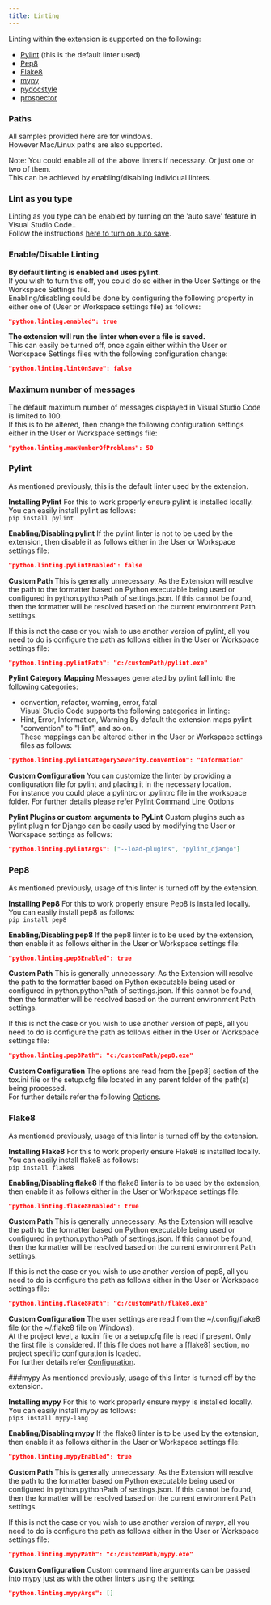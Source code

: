 ```yaml
---
title: Linting
---
```


Linting within the extension is supported on the following:
* [Pylint](#Pylint) (this is the default linter used)
* [Pep8](#Pep8)
* [Flake8](#Flake8)
* [mypy](#mypy)
* [pydocstyle](#pydocstyle)
* [prospector](#prospector)

### Paths
All samples provided here are for windows.   
However Mac/Linux paths are also supported.

Note: You could enable all of the above linters if necessary. Or just one or two of them.   
This can be achieved by enabling/disabling individual linters.

### Lint as you type   
Linting as you type can be enabled by turning on the 'auto save' feature in Visual Studio Code..  
Follow the instructions [here to turn on auto save](https://code.visualstudio.com/docs/editor/codebasics#_save-auto-save).

### Enable/Disable Linting
**By default linting is enabled and uses pylint.**    
If you wish to turn this off, you could do so either in the User Settings or the Workspace Settings file.   
Enabling/disabling could be done by configuring the following property in either one of (User or Workspace settings file) as follows:    
```json
"python.linting.enabled": true
```

**The extension will run the linter when ever a file is saved.**   
This can easily be turned off, once again either within the User or Workspace Settings files with the following configuration change:    
```json
"python.linting.lintOnSave": false
```
### Maximum number of messages
The default maximum number of messages displayed in Visual Studio Code is limited to 100.   
If this is to be altered, then change the following configuration settings either in the User or Workspace settings file:   
```json
"python.linting.maxNumberOfProblems": 50
```

### <a id="Pylint"></a>Pylint
As mentioned previously, this is the default linter used by the extension.    

**Installing Pylint**
For this to work properly ensure pylint is installed locally.    
You can easily install pylint as follows:    
```pip install pylint```

**Enabling/Disabling pylint**
If the pylint linter is not to be used by the extension, then disable it as follows either in the User or Workspace settings file:    
```json
"python.linting.pylintEnabled": false
```

**Custom Path**
This is generally unnecessary. As the Extension will resolve the path to the formatter based on Python executable being used or configured in python.pythonPath of settings.json. If this cannot be found, then the formatter will be resolved based on the current environment Path settings.

If this is not the case or you wish to use another version of pylint, all you need to do is configure the path as follows either in the User or Workspace settings file:    
```json
"python.linting.pylintPath": "c:/customPath/pylint.exe"
```

**Pylint Category Mapping**
Messages generated by pylint fall into the following categories:
* convention, refactor, warning, error, fatal   
Visual Studio Code supports the following categories in linting:   
* Hint, Error, Information, Warning
By default the extension maps pylint "convention" to "Hint", and so on.   
These mappings can be altered either in the User or Workspace settings files as follows:    
```json
"python.linting.pylintCategorySeverity.convention": "Information"
```

**Custom Configuration**
You can customize the linter by providing a configuration file for pylint and placing it in the necessary location.   
For instance you could place a pylintrc or .pylintrc file in the workspace folder.
For further details please refer [Pylint Command Line Options](https://docs.pylint.org/run.html)

**Pylint Plugins or custom arguments to PyLint**
Custom plugins such as pylint plugin for Django can be easily used by modifying the User or Workspace settings as follows:   
```json
"python.linting.pylintArgs": ["--load-plugins", "pylint_django"]
```

### <a id="Pep8"></a>Pep8
As mentioned previously, usage of this linter is turned off by the extension.    

**Installing Pep8**
For this to work properly ensure Pep8 is installed locally.    
You can easily install pep8 as follows:    
```pip install pep8```

**Enabling/Disabling pep8**
If the pep8 linter is to be used by the extension, then enable it as follows either in the User or Workspace settings file:    
```json
"python.linting.pep8Enabled": true
```

**Custom Path**
This is generally unnecessary. As the Extension will resolve the path to the formatter based on Python executable being used or configured in python.pythonPath of settings.json. If this cannot be found, then the formatter will be resolved based on the current environment Path settings.

If this is not the case or you wish to use another version of pep8, all you need to do is configure the path as follows either in the User or Workspace settings file:    
```json
"python.linting.pep8Path": "c:/customPath/pep8.exe"
```

**Custom Configuration**
The options are read from the [pep8] section of the tox.ini file or the setup.cfg file located in any parent folder of the path(s) being processed.   
For further details refer the following [Options](http://pep8.readthedocs.org/en/latest/intro.html).

### <a id="Flake8"></a>Flake8
As mentioned previously, usage of this linter is turned off by the extension.    

**Installing Flake8**
For this to work properly ensure Flake8 is installed locally.    
You can easily install flake8 as follows:    
```pip install flake8```

**Enabling/Disabling flake8**
If the flake8 linter is to be used by the extension, then enable it as follows either in the User or Workspace settings file:    
```json
"python.linting.flake8Enabled": true
```

**Custom Path**
This is generally unnecessary. As the Extension will resolve the path to the formatter based on Python executable being used or configured in python.pythonPath of settings.json. If this cannot be found, then the formatter will be resolved based on the current environment Path settings.

If this is not the case or you wish to use another version of pep8, all you need to do is configure the path as follows either in the User or Workspace settings file:    
```json
"python.linting.flake8Path": "c:/customPath/flake8.exe"
```

**Custom Configuration**
The user settings are read from the ~/.config/flake8 file (or the ~/.flake8 file on Windows).    
At the project level, a tox.ini file or a setup.cfg file is read if present. Only the first file is considered. If this file does not have a [flake8] section, no project specific configuration is loaded.   
For further details refer [Configuration](http://flake8.readthedocs.org/en/latest/config.html).

###mypy
As mentioned previously, usage of this linter is turned off by the extension.    

**Installing mypy**
For this to work properly ensure mypy is installed locally.    
You can easily install mypy as follows:    
```pip3 install mypy-lang```

**Enabling/Disabling mypy**
If the flake8 linter is to be used by the extension, then enable it as follows either in the User or Workspace settings file:    
```json
"python.linting.mypyEnabled": true
```

**Custom Path**
This is generally unnecessary. As the Extension will resolve the path to the formatter based on Python executable being used or configured in python.pythonPath of settings.json. If this cannot be found, then the formatter will be resolved based on the current environment Path settings.

If this is not the case or you wish to use another version of mypy, all you need to do is configure the path as follows either in the User or Workspace settings file:    
```json
"python.linting.mypyPath": "c:/customPath/mypy.exe"
```

**Custom Configuration**
Custom command line arguments can be passed into mypy just as with the other linters using the setting:  
```json
"python.linting.mypyArgs": []
```
